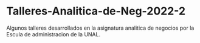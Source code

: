 # Talleres-Analitica-de-Neg-2022-2
Algunos talleres desarrollados en la asignatura analitica de negocios por la Escula de administracion de la UNAL.
